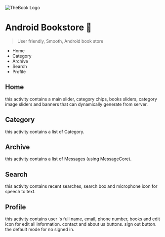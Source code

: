 ![TheBook Logo](image/thebook_logo_gradient.png)

# Android Bookstore :orange_book:
> User friendly, Smooth, Android book store

* Home
* Category
* Archive
* Search
* Profile

## Home
this activity contains a main slider, category chips, books sliders, category image sliders and banners that can dynamically generate from server.

## Category
this activity contains a list of Category.

## Archive
this activity contains a list of Messages (using MessageCore).

## Search
this activity contains recent searches, search box and microphone icon for speech to text.

## Profile
this activity contains user 's full name, email, phone number, books and edit icon for edit all information.
contact and about us buttons.
sign out button.
the default mode for no signed in.
